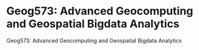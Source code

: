 # Geog573: Advanced Geocomputing and Geospatial Bigdata Analytics
Geog573: Advanced Geocomputing and Geospatial Bigdata Analytics

 
